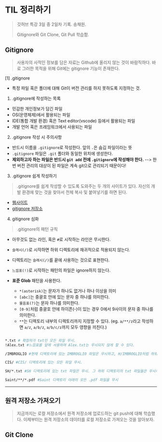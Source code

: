 # TIL 정리하기 

> 깃허브 특강 3일 중 2일차 기록. 송채원.
>
> Gitignore와 Git Clone, Git Pull 학습함.



## Gitignore

> 사용자의 사적인 정보를 담은 자료는 Github에 올리지 않는 것이 바람직하다. 바로 그러한 목적을 위해 Git에는 gitignore 기능이 존재한다. 



[1] .gitignore

- 특정 파일 혹은 폴더에 대해 Git이 버전 관리를 하지 못하도록 지정하는 것.



1. .gitignore에 작성하는 목록

- 민감한 개인정보가 담긴 파일
- OS(운영체제)에서 활용되는 파일
- IDE(통합 개발 환경) 혹은 Text editor(vscode) 등에서 활용되는 파일
- 개발 언어 혹은 프레임워크에서 사용되는 파일



2. .gitignore 작성 시 주의사항

- 반드시 이름을 `.gitignore`로 작성한다. 앞의 `.`은 숨김 파일이라는 뜻
- `.gitignore` 파일은 `.git` 폴더와 동일한 위치에 생성한다. 
- __제외하고자 하는 파일은 반드시 `git add` 전에 `.gitignore`에 작성해야 한다.__ --> 한 번 버전 관리의 대상이 된 파일은 계속 git으로 관리되기 때문이다!



3. .gitignore 쉽게 작성하기

> .gitignore를 쉽게 작성할 수 있도록 도와주는 두 개의 사이트가 있다. 자신의 개발 환경에 맞는 것을 찾아서 전체 복사 및 붙여넣기를 하면 된다. 

- [웹사이트](https://www.toptal.com/developers/gitignore)
- [gitignore 저장소](https://github.com/github/gitignore)



4. gitignore 심화

> .gitignore의 패턴 규칙

- 아무것도 없는 라인, 혹은 `#`로 시작하는 라인은 무시한다.

- `슬래시(/)`로 시작하면 하위 디렉토리에 재귀적으로 적용되지 않는다. 

- 디렉토리는 `슬래시(/)`를 끝에 사용하는 것으로 표현한다.

- `느낌표(!)`로 시작하는 패턴의 파일은 ignore하지 않는다. 

- __표준 Glob__ 패턴을 사용한다. 

  - `*(asterisk)`는 문자가 하나도 없거나 하나 이상을 의미
  - `[abc]`는 중괄호 안에 있는 문자 중 하나를 의미한다. 
  - `물음표(?)`는 문자 하나를 의미한다.
  - `[0-9]`처럼 중괄호 안에 하이픈(-)이 있는 경우 0에서 9사이의 문자 중 하나를 의미한다. 
  - `**`는 디렉토리 내부의 디렉토리까지 지정할 수 있다. (eg. `a/**/z`라고 작성하면 `a/z`, `a/b/z`, `a/b/c/z`까지 모두 영향을 끼친다.)	

  

```bash

*.txt # 확장자가 txt인 모든 파일 무시.
!Alex.txt #느낌표를 앞에 사용하여 Alex.txt는 무시되지 않게 할 수 있다.

/IMBROGLIO #현재 디렉토리에 있는 IMBROGLIO 파일은 무시하고, H/IMBROGLIO처럼 하위 디렉토리에 있는 파일은 무시하지 않음. 

CIS/ #CIS/ 디렉토리에 있는 모든 파일 무시.

SH/*.txt #SH 디렉토리에 있는 txt 파일은 무시. 그 하위 디렉토리의 txt 파일들은 무시하지 않음.

Saint/**/*.pdf #Saint 디렉토리 아래의 모든 .pdf 파일을 무시

```



----



## 원격 저장소 가져오기

> 지금까지는 로컬 저장소에서 원격 저장소에 업로드하는 git push에 대해 학습했다. 이제부터는 원격 저장소의 데이터를 로컬 저장소로 가져오는 것을 알아보자. 



## Git Clone
































